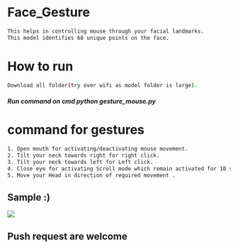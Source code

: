 # Face_Gesture

```bash 
This helps in controlling mouse through your facial landmarks.   
This model identifies 68 unique points on the face.
``` 
# How to run  
```bash  
Download all folder(try over wifi as model folder is large).
```
##### Run command on cmd  python gesture_mouse.py

 
# command for gestures
```bash
1. Open mouth for activating/deactivating mouse movement.
2. Tilt your neck towards right for right click.
3. Tilt your neck towards left for Left click.
4. Close eye for activating Scroll mode which remain activated for 10 seconds.
5. Move your Head in direction of required movement .
```

## Sample :)
<img src="Sample/example.gif">   

## Push request are welcome


  
 
